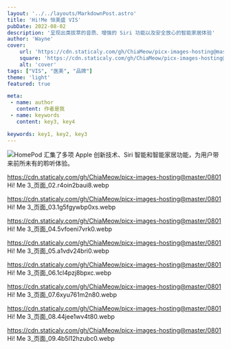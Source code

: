 ```yaml
---
layout: '../../layouts/MarkdownPost.astro'
title: 'Hi!Me 恒美盛 VIS'
pubDate: 2022-08-02
description: '呈现出类拔萃的音质、增强的 Siri 功能以及安全放心的智能家居体验'
author: 'Wayne'
cover:
    url: 'https://cdn.staticaly.com/gh/ChiaMeow/picx-images-hosting@master/0801 Hi! Me 3_页面_01.1pjnj31sz6jk.webp'
    square: 'https://cdn.staticaly.com/gh/ChiaMeow/picx-images-hosting@master/0801 Hi! Me 3_页面_01.1pjnj31sz6jk.webp'
    alt: 'cover'
tags: ["VIS", "医美", "品牌"] 
theme: 'light'
featured: true

meta:
 - name: author
   content: 作者是我
 - name: keywords
   content: key3, key4

keywords: key1, key2, key3
---
```


![HomePod 汇集了多项 Apple 创新技术、Siri 智能和智能家居功能，为用户带来前所未有的聆听体验。](https://www.apple.com.cn/newsroom/images/product/homepod/standard/Apple-HomePod-hero-230118_big.jpg.large_2x.jpg)

https://cdn.staticaly.com/gh/ChiaMeow/picx-images-hosting@master/0801 Hi! Me 3_页面_02.r4oin2baui8.webp

https://cdn.staticaly.com/gh/ChiaMeow/picx-images-hosting@master/0801 Hi! Me 3_页面_03.1g5fgywbp0xs.webp

https://cdn.staticaly.com/gh/ChiaMeow/picx-images-hosting@master/0801 Hi! Me 3_页面_04.5vfoeni7vrk0.webp

https://cdn.staticaly.com/gh/ChiaMeow/picx-images-hosting@master/0801 Hi! Me 3_页面_05.a1vdv24bri0.webp

https://cdn.staticaly.com/gh/ChiaMeow/picx-images-hosting@master/0801 Hi! Me 3_页面_06.1cl4pzj8bpxc.webp

https://cdn.staticaly.com/gh/ChiaMeow/picx-images-hosting@master/0801 Hi! Me 3_页面_07.6xyu761m2n80.webp

https://cdn.staticaly.com/gh/ChiaMeow/picx-images-hosting@master/0801 Hi! Me 3_页面_08.44jee1wv4t80.webp

https://cdn.staticaly.com/gh/ChiaMeow/picx-images-hosting@master/0801 Hi! Me 3_页面_09.4b5l12hzubc0.webp
